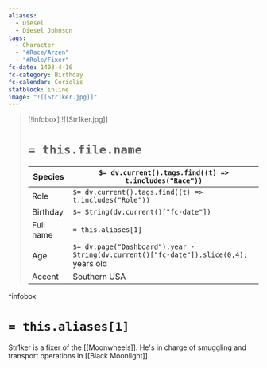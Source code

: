 ```yaml
---
aliases:
  - Diesel
  - Diesel Johnson
tags:
  - Character
  - "#Race/Arzen"
  - "#Role/Fixer"
fc-date: 1403-4-16
fc-category: Birthday
fc-calendar: Coriolis
statblock: inline
image: "![[Str1ker.jpg]]"
---
```

> [!infobox]
> ![[Str1ker.jpg]]
> # `= this.file.name`
> | Species | `$= dv.current().tags.find((t) => t.includes("Race"))` |
> | ---- | ---- |
> | Role | `$= dv.current().tags.find((t) => t.includes("Role"))` |
> | Birthday | `$= String(dv.current()["fc-date"])` |
> | Full name | `= this.aliases[1]`|
> | Age | `$= dv.page("Dashboard").year - String(dv.current()["fc-date"]).slice(0,4);` years old|
> | Accent | Southern USA |
^infobox
# `= this.aliases[1]`
Str1ker is a fixer of the [[Moonwheels]]. He's in charge of smuggling and transport operations in [[Black Moonlight]].
